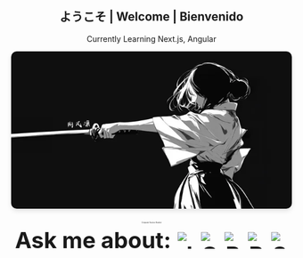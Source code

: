 <div align="center">
  <h2>ようこそ | Welcome | Bienvenido</h2>
  <p>Currently Learning Next.js, Angular</p>
  <img src="https://github.com/NingJjwo/NingJjwo/blob/main/backgroundl.png" 
       alt="Profile Background" 
       style="width: 100%; 
              max-width: 1200px; 
              height: auto; 
              min-height: 200px; 
              max-height: 500px; 
              object-fit: cover; 
              object-position: center; 
              border-radius: 10px; 
              box-shadow: 0 4px 8px rgba(0,0,0,0.1);">
  <br><br>
</div>
<p align="center" style="font-size: 20%;"><em>Computer Science Student</em></p>
<p align="center" style="display: flex; justify-content: center; align-items: center; gap: 12px; margin-top: 5px; font-size: 40px; font-weight: bold;">
  Ask me about:
  <br> 
  <img src="https://cdn.jsdelivr.net/npm/devicon@2.15.1/icons/java/java-original.svg" alt="Java" width="30" height="30">
  <img src="https://cdn.jsdelivr.net/npm/devicon@2.15.1/icons/cplusplus/cplusplus-original.svg" alt="C++" width="30" height="30">
  <img src="https://cdn.jsdelivr.net/npm/devicon@2.15.1/icons/python/python-original.svg" alt="Python" width="30" height="30">
  <img src="https://cdn.jsdelivr.net/npm/devicon@2.15.1/icons/react/react-original.svg" alt="React" width="30" height="30">
  <img src="https://cdn.jsdelivr.net/npm/devicon@2.15.1/icons/spring/spring-original.svg" alt="Spring Boot" width="30" height="30">
</p>

